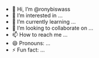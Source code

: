 - 👋 Hi, I’m @ronybiswass
- 👀 I’m interested in ...
- 🌱 I’m currently learning ...
- 💞️ I’m looking to collaborate on ...
- 📫 How to reach me ...
- 😄 Pronouns: ...
- ⚡ Fun fact: ...

<!---
ronybiswass/ronybiswass is a ✨ special ✨ repository because its `README.md` (this file) appears on your GitHub profile.
You can click the Preview link to take a look at your changes.
--->

